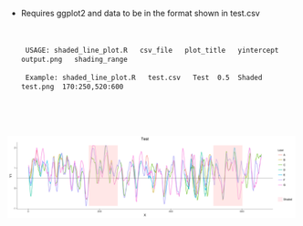  

- Requires ggplot2 and data to be in the format shown in test.csv <br /> <br /> <br /> 



       USAGE: shaded_line_plot.R   csv_file   plot_title   yintercept  output.png   shading_range
       
       Example: shaded_line_plot.R   test.csv   Test  0.5  Shaded  test.png  170:250,520:600
       
  
  <br /> <br /> <br /> 




![alt text](test.png)

